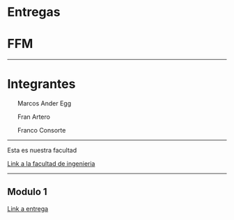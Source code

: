 # Entregas
<html>

<head>
  
<h1>
FFM
  
</h1>
  
<hr>
  
</head>

<body>
  
<h1>
Integrantes
</h1>

<ul> Marcos Ander Egg </ul> <p>
<ul> Fran Artero </ul> <p>
<ul> Franco Consorte </ul> <p>
<hr>

  Esta es nuestra facultad <p>
<a href="http://fing.uncu.edu.ar"> Link a la facultad de ingenieria </a>
<hr>
  
  
  <h2>
  Modulo 1
  </h2>  
  
  <a href="https://github.com/FranciscoArtero/TP1-2022"> Link a entrega </a>
 
 
  
